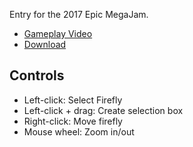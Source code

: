 Entry for the 2017 Epic MegaJam.

 - [Gameplay Video](https://www.youtube.com/watch?v=QKB5O3FTftw)
 - [Download](http://www.mediafire.com/file/47oc95t4oa45fg3/LanternDemo_0.3.zip/file)

## Controls

 - Left-click: Select Firefly
 - Left-click + drag: Create selection box
 - Right-click: Move firefly
 - Mouse wheel: Zoom in/out